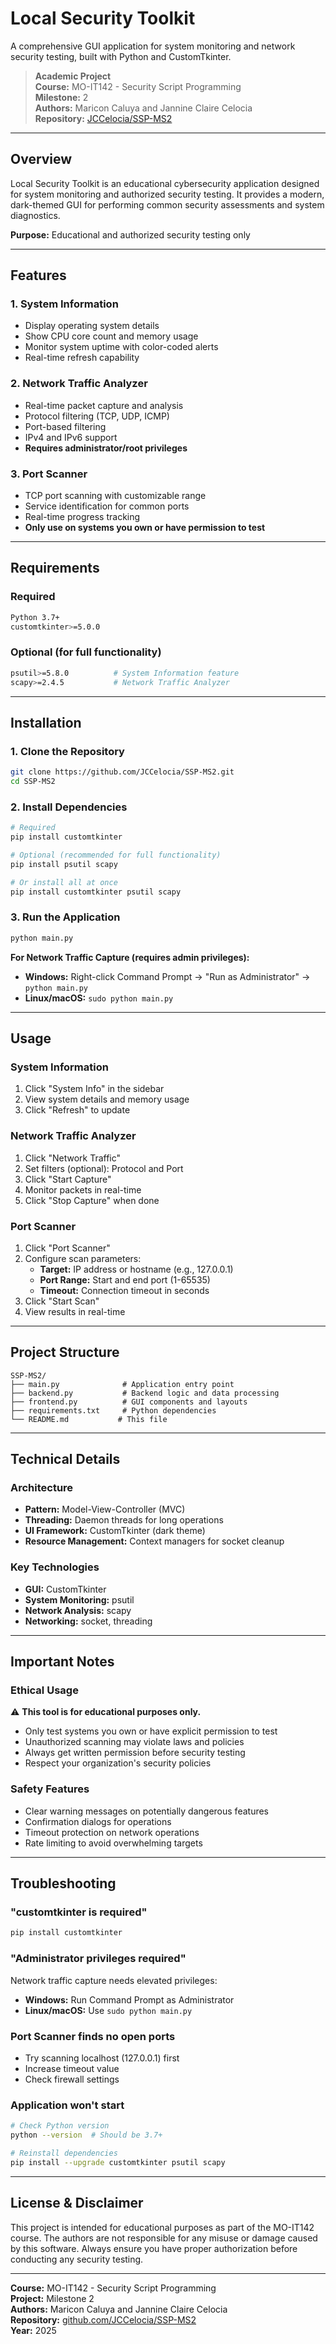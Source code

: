 # Local Security Toolkit

A comprehensive GUI application for system monitoring and network security testing, built with Python and CustomTkinter.

> **Academic Project**  
> **Course:** MO-IT142 - Security Script Programming  
> **Milestone:** 2  
> **Authors:** Maricon Caluya and Jannine Claire Celocia  
> **Repository:** [JCCelocia/SSP-MS2](https://github.com/JCCelocia/SSP-MS2)

---

## Overview

Local Security Toolkit is an educational cybersecurity application designed for system monitoring and authorized security testing. It provides a modern, dark-themed GUI for performing common security assessments and system diagnostics.

**Purpose:** Educational and authorized security testing only

---

## Features

### 1. System Information
- Display operating system details
- Show CPU core count and memory usage
- Monitor system uptime with color-coded alerts
- Real-time refresh capability

### 2. Network Traffic Analyzer
- Real-time packet capture and analysis
- Protocol filtering (TCP, UDP, ICMP)
- Port-based filtering
- IPv4 and IPv6 support
- **Requires administrator/root privileges**

### 3. Port Scanner
- TCP port scanning with customizable range
- Service identification for common ports
- Real-time progress tracking
- **Only use on systems you own or have permission to test**

---

## Requirements

### Required
```bash
Python 3.7+
customtkinter>=5.0.0
```

### Optional (for full functionality)
```bash
psutil>=5.8.0          # System Information feature
scapy>=2.4.5           # Network Traffic Analyzer
```

---

## Installation

### 1. Clone the Repository
```bash
git clone https://github.com/JCCelocia/SSP-MS2.git
cd SSP-MS2
```

### 2. Install Dependencies
```bash
# Required
pip install customtkinter

# Optional (recommended for full functionality)
pip install psutil scapy

# Or install all at once
pip install customtkinter psutil scapy
```

### 3. Run the Application
```bash
python main.py
```

**For Network Traffic Capture (requires admin privileges):**
- **Windows:** Right-click Command Prompt → "Run as Administrator" → `python main.py`
- **Linux/macOS:** `sudo python main.py`

---

## Usage

### System Information
1. Click "System Info" in the sidebar
2. View system details and memory usage
3. Click "Refresh" to update

### Network Traffic Analyzer
1. Click "Network Traffic"
2. Set filters (optional): Protocol and Port
3. Click "Start Capture"
4. Monitor packets in real-time
5. Click "Stop Capture" when done

### Port Scanner
1. Click "Port Scanner"
2. Configure scan parameters:
   - **Target:** IP address or hostname (e.g., 127.0.0.1)
   - **Port Range:** Start and end port (1-65535)
   - **Timeout:** Connection timeout in seconds
3. Click "Start Scan"
4. View results in real-time

---

## Project Structure

```
SSP-MS2/
├── main.py              # Application entry point
├── backend.py           # Backend logic and data processing
├── frontend.py          # GUI components and layouts
├── requirements.txt     # Python dependencies
└── README.md           # This file
```

---

## Technical Details

### Architecture
- **Pattern:** Model-View-Controller (MVC)
- **Threading:** Daemon threads for long operations
- **UI Framework:** CustomTkinter (dark theme)
- **Resource Management:** Context managers for socket cleanup

### Key Technologies
- **GUI:** CustomTkinter
- **System Monitoring:** psutil
- **Network Analysis:** scapy
- **Networking:** socket, threading

---

## Important Notes

### Ethical Usage
⚠️ **This tool is for educational purposes only.**

- Only test systems you own or have explicit permission to test
- Unauthorized scanning may violate laws and policies
- Always get written permission before security testing
- Respect your organization's security policies

### Safety Features
- Clear warning messages on potentially dangerous features
- Confirmation dialogs for operations
- Timeout protection on network operations
- Rate limiting to avoid overwhelming targets

---

## Troubleshooting

### "customtkinter is required"
```bash
pip install customtkinter
```

### "Administrator privileges required"
Network traffic capture needs elevated privileges:
- **Windows:** Run Command Prompt as Administrator
- **Linux/macOS:** Use `sudo python main.py`

### Port Scanner finds no open ports
- Try scanning localhost (127.0.0.1) first
- Increase timeout value
- Check firewall settings

### Application won't start
```bash
# Check Python version
python --version  # Should be 3.7+

# Reinstall dependencies
pip install --upgrade customtkinter psutil scapy
```

---

## License & Disclaimer

This project is intended for educational purposes as part of the MO-IT142 course. The authors are not responsible for any misuse or damage caused by this software. Always ensure you have proper authorization before conducting any security testing.

---

**Course:** MO-IT142 - Security Script Programming  
**Project:** Milestone 2  
**Authors:** Maricon Caluya and Jannine Claire Celocia  
**Repository:** [github.com/JCCelocia/SSP-MS2](https://github.com/JCCelocia/SSP-MS2)  
**Year:** 2025
